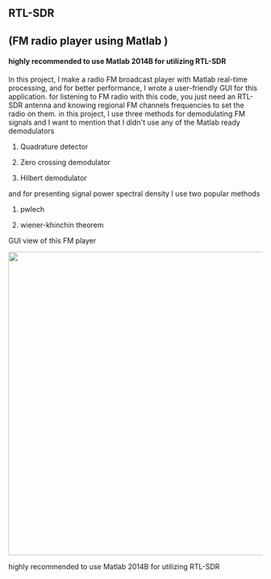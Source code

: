 ## RTL-SDR 
## (FM radio player using Matlab )

#### highly recommended to use Matlab 2014B for utilizing  RTL-SDR

In this project, I make a radio FM broadcast player with Matlab real-time processing, and for better performance, I wrote a user-friendly GUI for this application.
for listening to FM radio with this code, you just need an RTL-SDR antenna and knowing regional FM channels frequencies to set the radio on them.
in this project, I use three methods for demodulating FM signals and I want to mention that I didn't use any of the Matlab ready demodulators

1. Quadrature detector

2. Zero crossing demodulator


3. Hilbert demodulator

and for presenting signal power spectral density I use two popular methods

1. pwlech

2. wiener-khinchin theorem

GUI view of this FM player

<p align="center">
<image align="center" src = "images/FM.png" width="600">
</p>
highly recommended to use Matlab 2014B for utilizing  RTL-SDR
